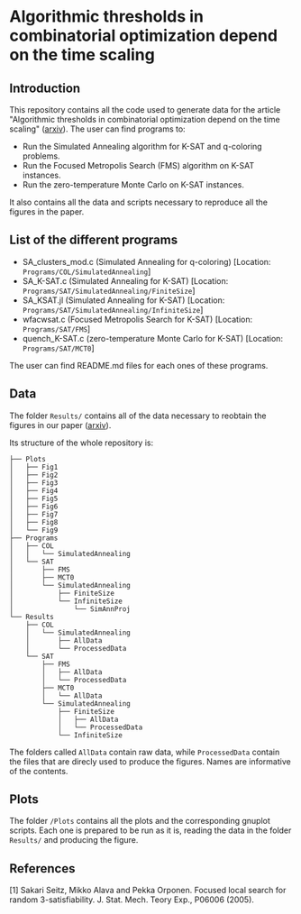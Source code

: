 # Algorithmic thresholds in combinatorial optimization depend on the time scaling

## Introduction

This repository contains all the code used to generate data for the article "Algorithmic thresholds in combinatorial optimization depend on the time scaling" ([arxiv](https://doi.org/10.48550/arXiv.2504.11174)). The user can find programs to:
* Run the Simulated Annealing algorithm for K-SAT and q-coloring problems.
* Run the Focused Metropolis Search (FMS) algorithm on K-SAT instances.
* Run the zero-temperature Monte Carlo on K-SAT instances.

It also contains all the data and scripts necessary to reproduce all the figures in the paper.

## List of the different programs

- SA_clusters_mod.c (Simulated Annealing for q-coloring) [Location: `Programs/COL/SimulatedAnnealing`]
- SA_K-SAT.c (Simulated Annealing for K-SAT) [Location: `Programs/SAT/SimulatedAnnealing/FiniteSize`]
- SA_KSAT.jl (Simulated Annealing for K-SAT) [Location: `Programs/SAT/SimulatedAnnealing/InfiniteSize`]
- wfacwsat.c (Focused Metropolis Search for K-SAT) [Location: `Programs/SAT/FMS`]
- quench_K-SAT.c (zero-temperature Monte Carlo for K-SAT) [Location: `Programs/SAT/MCT0`]


The user can find README.md files for each ones of these programs.

## Data

The folder `Results/` contains all of the data necessary to reobtain the figures in our paper ([arxiv](https://doi.org/10.48550/arXiv.2504.11174)).

Its structure of the whole repository is:

```
├── Plots
│   ├── Fig1
│   ├── Fig2
│   ├── Fig3
│   ├── Fig4
│   ├── Fig5
│   ├── Fig6
│   ├── Fig7
│   ├── Fig8
│   └── Fig9
├── Programs
│   ├── COL
│   │   └── SimulatedAnnealing
│   └── SAT
│       ├── FMS
│       ├── MCT0
│       └── SimulatedAnnealing
│           ├── FiniteSize
│           └── InfiniteSize
│               └── SimAnnProj
└── Results
    ├── COL
    │   └── SimulatedAnnealing
    │       ├── AllData
    │       └── ProcessedData
    └── SAT
        ├── FMS
        │   ├── AllData
        │   └── ProcessedData
        ├── MCT0
        │   └── AllData
        └── SimulatedAnnealing
            ├── FiniteSize
            │   ├── AllData
            │   └── ProcessedData
            └── InfiniteSize
```

The folders called `AllData` contain raw data, while `ProcessedData` contain the files that are direcly used to produce the figures. Names are informative of the contents.


## Plots

The folder `/Plots` contains all the plots and the corresponding gnuplot scripts. Each one is prepared to be run as it is, reading the data in the folder `Results/` and producing the figure.

## References
<a id="1">[1]</a> 
Sakari Seitz, Mikko Alava and Pekka Orponen. 
Focused local search for random 3-satisfiability. 
J. Stat. Mech. Teory Exp., P06006 (2005).
